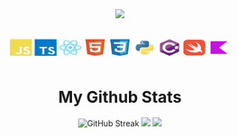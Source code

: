<div align="center">
  <img  src="https://media4.giphy.com/media/v1.Y2lkPTc5MGI3NjExeWxzYzBxbWlyOTZ5NmN3Nmg0enM1aXAydWY5b3hiNG85NDJoaDluZiZlcD12MV9pbnRlcm5hbF9naWZfYnlfaWQmY3Q9Zw/26tn33aiTi1jkl6H6/giphy.webp">
</div>
<br>
<div align="center">
  <br>
 <img align="center" alt="Gui-Js" height="30" width="40" src="https://raw.githubusercontent.com/devicons/devicon/master/icons/javascript/javascript-plain.svg">
  <img align="center" alt="Gui-Ts" height="30" width="40" src="https://raw.githubusercontent.com/devicons/devicon/master/icons/typescript/typescript-plain.svg">
  <img align="center" alt="Gui-React" height="30" width="40" src="https://raw.githubusercontent.com/devicons/devicon/master/icons/react/react-original.svg">
  <img align="center" alt="Gui-HTML" height="30" width="40" src="https://raw.githubusercontent.com/devicons/devicon/master/icons/html5/html5-original.svg">
  <img align="center" alt="Gui-CSS" height="30" width="40" src="https://raw.githubusercontent.com/devicons/devicon/master/icons/css3/css3-original.svg">
  <img align="center" alt="Gui-Python" height="30" width="40" src="https://raw.githubusercontent.com/devicons/devicon/master/icons/python/python-original.svg">
  <img align="center" alt="Gui-Csharp" height="30" width="40" src="https://raw.githubusercontent.com/devicons/devicon/master/icons/csharp/csharp-original.svg">
  <img align="center" alt="Gui-Swift" height="30" width="40" src="https://raw.githubusercontent.com/devicons/devicon/master/icons/swift/swift-plain.svg">
  <img align="center" alt="Gui-Kotlin" height="30" width="40" src="https://raw.githubusercontent.com/devicons/devicon/master/icons/kotlin/kotlin-plain.svg">

</div>
<br>
<h1 align="center">My Github Stats</h1> 
<div align="center">
  <img src="https://github-readme-streak-stats.herokuapp.com?user=guilhermevon&theme=midnight-purple" alt="GitHub Streak" height="150" />
  <img height="150em"  src="https://github-readme-stats.vercel.app/api/top-langs/?username=guilhermevon&layout=compact&langs_count=7&theme=midnight-purple"/>
  <img height="150em"  src="https://github-readme-stats.vercel.app/api?username=guilhermevon&show_icons=true&theme=midnight-purple&include_all_commits=true&count_private=true"/>
</div>




